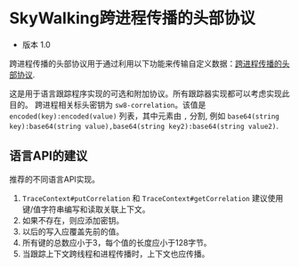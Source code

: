 # SkyWalking跨进程传播的头部协议
* 版本 1.0

跨进程传播的头部协议用于通过利用以下功能来传输自定义数据：[跨进程传播的头部协议](Skywalking-Cross-Process-Propagation-Headers-Protocol-v3.md). 

这是用于语言跟踪程序实现的可选和附加协议。所有跟踪器实现都可以考虑实现此目的。
跨进程相关标头密钥为 `sw8-correlation`。该值是 `encoded(key):encoded(value)` 列表，其中元素由 `,` 分割, 例如 `base64(string key):base64(string value),base64(string key2):base64(string value2)`.

## 语言API的建议
推荐的不同语言API实现。

1. `TraceContext#putCorrelation` 和 `TraceContext#getCorrelation` 建议使用键/值字符串编写和读取关联上下文。
2. 如果不存在，则应添加密钥。
3. 以后的写入应覆盖先前的值。
4. 所有键的总数应小于3，每个值的长度应小于128字节。
5. 当跟踪上下文跨线程和进程传播时，上下文也应传播。
